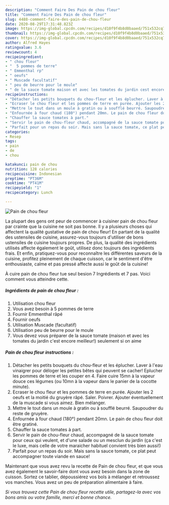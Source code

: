 ```yaml
---
description: "Comment Faire Des Pain de chou fleur"
title: "Comment Faire Des Pain de chou fleur"
slug: 4488-comment-faire-des-pain-de-chou-fleur
date: 2020-08-29T17:31:48.823Z
image: https://img-global.cpcdn.com/recipes/d10f9f4b8d0baaed/751x532cq70/pain-de-chou-fleur-photo-principale-de-la-recette.jpg
thumbnail: https://img-global.cpcdn.com/recipes/d10f9f4b8d0baaed/751x532cq70/pain-de-chou-fleur-photo-principale-de-la-recette.jpg
cover: https://img-global.cpcdn.com/recipes/d10f9f4b8d0baaed/751x532cq70/pain-de-chou-fleur-photo-principale-de-la-recette.jpg
author: Alfred Hayes
ratingvalue: 3.6
reviewcount: 4
recipeingredient:
- " chou fleur"
- "  5 pommes de terre"
- " Emmenthal rp"
- " oeufs"
- " Muscade facultatif"
- " peu de beurre pour le moule"
- " de la sauce tomate maison et avec les tomates du jardin cest encore meilleur seulement si on aime"
recipeinstructions:
- "Détacher les petits bouquets du chou-fleur et les éplucher. Laver à l&#39;eau vinaigrer pour déloger les petites bêtes qui peuvent se cacher! Eplucher les pommes de terre et les couper en 4. Faire cuire 15mn à la vapeur douce ces légumes (ou 10mn à la vapeur dans le panier de la cocotte minute)."
- "Ecraser le chou fleur et les pommes de terre en purée. Ajouter les 2 oeufs et la moitié du gruyère râpé. Saler. Poivrer. Ajouter éventuellement de la muscade si vous aimez. Bien mélanger."
- "Mettre le tout dans un moule à gratin ou à soufflé beurré. Saupoudrer du reste de gruyère."
- "Enfournée à four chaud (180°) pendant 20mn. Le pain de chou fleur doit être gratiné."
- "Chauffer la sauce tomates à part."
- "Servir le pain de chou-fleur chaud, accompagné de la sauce tomate pour ceux qui veulent, et d&#39;une salade ou un mesclun du jardin (ça c&#39;est le luxe, mais celle de votre maraicher habituel convient très bien aussi!)"
- "Parfait pour un repas du soir. Mais sans la sauce tomate, ce plat peut accompagner toute viande en sauce!"
categories:
- Resep
tags:
- pain
- de
- chou

katakunci: pain de chou 
nutrition: 128 calories
recipecuisine: Indonesian
preptime: "PT36M"
cooktime: "PT41M"
recipeyield: "1"
recipecategory: Lunch

---
```



![Pain de chou fleur](https://img-global.cpcdn.com/recipes/d10f9f4b8d0baaed/751x532cq70/pain-de-chou-fleur-photo-principale-de-la-recette.jpg)

La plupart des gens ont peur de commencer à cuisiner pain de chou fleur par crainte que la cuisine ne soit pas bonne. Il y a plusieurs choses qui affectent la qualité gustative de pain de chou fleur! En partant de la qualité des ustensiles de cuisine, assurez-vous toujours d'utiliser de bons ustensiles de cuisine toujours propres. De plus, la qualité des ingrédients utilisés affecte également le goût, utilisez donc toujours des ingrédients frais. Et enfin, pratiquez-vous pour reconnaître les différentes saveurs de la cuisine, profitez pleinement de chaque cuisson, car le sentiment d'être enthousiaste, calme et pas pressé affecte aussi le goût de la cuisine!

<!--inarticleads1-->

À cuire pain de chou fleur tue seul besion 7 Ingrédients et 7 pas. Voici comment vous atteindre cette.

##### Ingrédients de pain de chou fleur :

1. Utilisation  chou fleur
1. Vous avez besoin  à 5 pommes de terre
1. Fournir  Emmenthal râpé
1. Fournir  oeufs
1. Utilisation  Muscade (facultatif)
1. Utilisation  peu de beurre pour le moule
1. Vous devez vous préparer  de la sauce tomate (maison et avec les tomates du jardin c&#39;est encore meilleur!) seulement si on aime




<!--inarticleads2-->

##### Pain de chou fleur instructions :

1. Détacher les petits bouquets du chou-fleur et les éplucher. Laver à l&#39;eau vinaigrer pour déloger les petites bêtes qui peuvent se cacher! Eplucher les pommes de terre et les couper en 4. Faire cuire 15mn à la vapeur douce ces légumes (ou 10mn à la vapeur dans le panier de la cocotte minute).
1. Ecraser le chou fleur et les pommes de terre en purée. Ajouter les 2 oeufs et la moitié du gruyère râpé. Saler. Poivrer. Ajouter éventuellement de la muscade si vous aimez. Bien mélanger.
1. Mettre le tout dans un moule à gratin ou à soufflé beurré. Saupoudrer du reste de gruyère.
1. Enfournée à four chaud (180°) pendant 20mn. Le pain de chou fleur doit être gratiné.
1. Chauffer la sauce tomates à part.
1. Servir le pain de chou-fleur chaud, accompagné de la sauce tomate pour ceux qui veulent, et d&#39;une salade ou un mesclun du jardin (ça c&#39;est le luxe, mais celle de votre maraicher habituel convient très bien aussi!)
1. Parfait pour un repas du soir. Mais sans la sauce tomate, ce plat peut accompagner toute viande en sauce!




<!--inarticleads1-->

<p>
Maintenant que vous avez revu la recette de Pain de chou fleur, et que vous avez également le savoir-faire dont vous avez besoin dans la zone de cuisson. Sortez ce tablier, dépoussiérez vos bols à mélanger et retroussez vos manches. Vous avez un peu de préparation alimentaire à faire.
</p>

<p>
<i>Si vous trouvez cette Pain de chou fleur recette utile, partagez-la avec vos bons amis ou votre famille, merci et bonne chance.</i>
</p>
